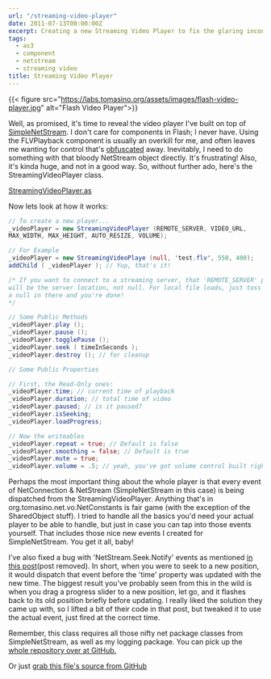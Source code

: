 ```yaml
---
url: "/streaming-video-player"
date: 2011-07-13T00:00:00Z
excerpt: Creating a new Streaming Video Player to fix the glaring inconsistencies and missing functionality in the native AS3 component.
tags:
  - as3
  - component
  - netstream
  - streaming video
title: Streaming Video Player
---
```


{{< figure src="https://labs.tomasino.org/assets/images/flash-video-player.jpg" alt="Flash Video Player">}}

Well, as promised, it's time to reveal the video player I've built on
top of [SimpleNetStream][]. I don't care for components in Flash; I
never have. Using the FLVPlayback component is usually an overkill for
me, and often leaves me wanting for control that's [obfuscated][] away.
Inevitably, I need to do something with that bloody NetStream object
directly. It's frustrating! Also, it's kinda huge, and not in a good
way. So, without further ado, here's the StreamingVideoPlayer class.

[StreamingVideoPlayer.as](https://github.com/jamestomasino/tomasino/blob/master/org/tomasino/video/StreamingVideoPlayer.as)

Now lets look at how it works:

``` actionscript
// To create a new player...
_videoPlayer = new StreamingVideoPlayer (REMOTE_SERVER, VIDEO_URL,
MAX_WIDTH, MAX_HEIGHT, AUTO_RESIZE, VOLUME);

// For Example
_videoPlayer = new StreamingVideoPlaye (null, 'test.flv', 550, 400);
addChild ( _videoPlayer ); // Yup, that's it!

/* If you want to connect to a streaming server, that 'REMOTE_SERVER' parameter
will be the server location, not null. For local file loads, just toss
a null in there and you're done!
*/

// Some Public Methods
_videoPlayer.play ();
_videoPlayer.pause ();
_videoPlayer.togglePause ();
_videoPlayer.seek ( timeInSeconds );
_videoPlayer.destroy (); // for cleanup

// Some Public Properties

// First, the Read-Only ones:
_videoPlayer.time; // current time of playback
_videoPlayer.duration; // total time of video
_videoPlayer.paused; // is it paused?
_videoPlayer.isSeeking;
_videoPlayer.loadProgress;

// Now the writeables
_videoPlayer.repeat = true; // Default is false
_videoPlayer.smoothing = false; // Default is true
_videoPlayer.mute = true;
_videoPlayer.volume = .5; // yeah, you've got volume control built right in
```

Perhaps the most important thing about the whole player is that every
event of NetConnection & NetStream (SimpleNetStream in this case) is
being dispatched from the StreamingVideoPlayer. Anything that's in
org.tomasino.net.vo.NetConstants is fair game (with the exception of the
SharedObject stuff). I tried to handle all the basics you'd need your
actual player to be able to handle, but just in case you can tap into
those events yourself. That includes those nice new events I created for
SimpleNetStream. You get it all, baby!

I've also fixed a bug with 'NetStream.Seek.Notify' events as mentioned
[in this post][](post removed). In short, when you were to seek to a new position, it
would dispatch that event before the 'time' property was updated with
the new time. The biggest result you've probably seen from this in the
wild is when you drag a progress slider to a new position, let go, and
it flashes back to its old position briefly before updating. I really
liked the solution they came up with, so I lifted a bit of their code in
that post, but tweaked it to use the actual event, just fired at the
correct time.

Remember, this class requires all those nifty net package classes from
SimpleNetStream, as well as my logging package. You can pick up the
[whole repository over at GitHub.][]

Or just [grab this file's source from GitHub][]

  [SimpleNetStream]: https://labs.tomasino.org/netstream-sucks/
    "SimpleNetStream"
  [obfuscated]: http://whitewolf.wikia.com/wiki/Obfuscate_(VTM)
    "Obfuscate"
  [in this post]: https://www.brooksandrus.com/blog/2008/11/05/3-years-later-netstream-still-sucks/
    "3 Years Later NetStream Still Sucks"
  [whole repository over at GitHub.]: https://github.com/jamestomasino/tomasino
    "GitHub - Tomasino"
  [grab this file's source from GitHub]: https://github.com/jamestomasino/tomasino/blob/master/org/tomasino/video/StreamingVideoPlayer.as
    "StreamingVideoPlayer"
